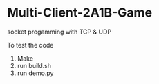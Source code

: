 # Multi-Client-2A1B-Game
socket progamming with TCP &amp; UDP 

To test the code
1. Make
2. run build.sh
3. run demo.py

